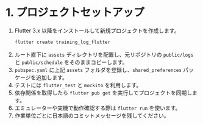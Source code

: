 # 1. プロジェクトセットアップ

1. Flutter 3.x 以降をインストールして新規プロジェクトを作成します。
   ```bash
   flutter create training_log_flutter
   ```
2. ルート直下に `assets` ディレクトリを配置し、元リポジトリの `public/logs` と `public/schedule` をそのままコピーします。
3. `pubspec.yaml` に上記 `assets` フォルダを登録し、`shared_preferences` パッケージを追加します。
4. テストには `flutter_test` と `mockito` を利用します。
5. 依存関係を取得したら `flutter pub get` を実行してプロジェクトを同期します。
6. エミュレーターや実機で動作確認する際は `flutter run` を使います。
7. 作業単位ごとに日本語のコミットメッセージを残してください。
